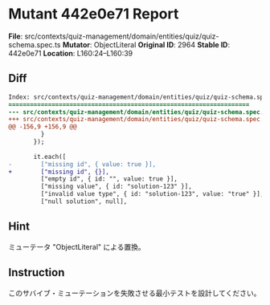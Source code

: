 # Mutant 442e0e71 Report

**File**: src/contexts/quiz-management/domain/entities/quiz/quiz-schema.spec.ts
**Mutator**: ObjectLiteral
**Original ID**: 2964
**Stable ID**: 442e0e71
**Location**: L160:24–L160:39

## Diff

```diff
Index: src/contexts/quiz-management/domain/entities/quiz/quiz-schema.spec.ts
===================================================================
--- src/contexts/quiz-management/domain/entities/quiz/quiz-schema.spec.ts	original
+++ src/contexts/quiz-management/domain/entities/quiz/quiz-schema.spec.ts	mutated #2964
@@ -156,9 +156,9 @@
         }
       });
 
       it.each([
-        ["missing id", { value: true }],
+        ["missing id", {}],
         ["empty id", { id: "", value: true }],
         ["missing value", { id: "solution-123" }],
         ["invalid value type", { id: "solution-123", value: "true" }],
         ["null solution", null],
```

## Hint

ミューテータ "ObjectLiteral" による置換。

## Instruction

このサバイブ・ミューテーションを失敗させる最小テストを設計してください。
